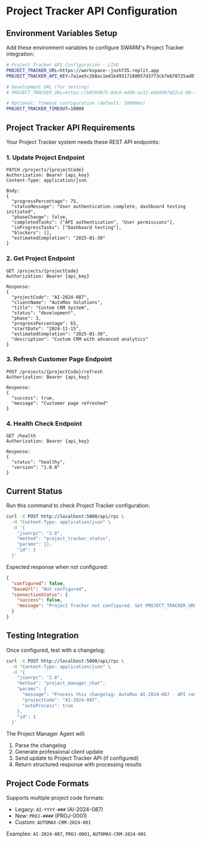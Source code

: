 # Project Tracker API Configuration

## Environment Variables Setup

Add these environment variables to configure SWARM's Project Tracker integration:

```bash
# Project Tracker API Configuration - LIVE
PROJECT_TRACKER_URL=https://workspace--josh735.replit.app
PROJECT_TRACKER_API_KEY=7a1ae5c268ac1ed1b49317180057d3773cb7e678725ad0772d10d60e53c26c60

# Development URL (for testing)
# PROJECT_TRACKER_URL=https://b970d072-8dc9-4d39-ac12-e6b6697d22c2-00-toc8o7t8iris.spock.replit.dev

# Optional: Timeout configuration (default: 10000ms)
PROJECT_TRACKER_TIMEOUT=10000
```

## Project Tracker API Requirements

Your Project Tracker system needs these REST API endpoints:

### 1. Update Project Endpoint
```
PATCH /projects/{projectCode}
Authorization: Bearer {api_key}
Content-Type: application/json

Body:
{
  "progressPercentage": 75,
  "statusMessage": "User authentication complete, dashboard testing initiated",
  "phaseChange": false,
  "completedTasks": ["API authentication", "User permissions"],
  "inProgressTasks": ["Dashboard testing"],
  "blockers": [],
  "estimatedCompletion": "2025-01-30"
}
```

### 2. Get Project Endpoint
```
GET /projects/{projectCode}
Authorization: Bearer {api_key}

Response:
{
  "projectCode": "AI-2024-087",
  "clientName": "AutoMax Solutions",
  "title": "Custom CRM System",
  "status": "development",
  "phase": 3,
  "progressPercentage": 65,
  "startDate": "2024-11-15",
  "estimatedCompletion": "2025-01-30",
  "description": "Custom CRM with advanced analytics"
}
```

### 3. Refresh Customer Page Endpoint
```
POST /projects/{projectCode}/refresh
Authorization: Bearer {api_key}

Response:
{
  "success": true,
  "message": "Customer page refreshed"
}
```

### 4. Health Check Endpoint
```
GET /health
Authorization: Bearer {api_key}

Response:
{
  "status": "healthy",
  "version": "1.0.0"
}
```

## Current Status

Run this command to check Project Tracker configuration:

```bash
curl -X POST http://localhost:5000/api/rpc \
  -H "Content-Type: application/json" \
  -d '{
    "jsonrpc": "2.0",
    "method": "project_tracker_status",
    "params": {},
    "id": 1
  }'
```

Expected response when not configured:
```json
{
  "configured": false,
  "baseUrl": "Not configured",
  "connectionStatus": {
    "success": false,
    "message": "Project Tracker not configured. Set PROJECT_TRACKER_URL and PROJECT_TRACKER_API_KEY."
  }
}
```

## Testing Integration

Once configured, test with a changelog:

```bash
curl -X POST http://localhost:5000/api/rpc \
  -H "Content-Type: application/json" \
  -d '{
    "jsonrpc": "2.0",
    "method": "project_manager_chat",
    "params": {
      "message": "Process this changelog: AutoMax AI-2024-087 - API complete, testing started",
      "projectCode": "AI-2024-087",
      "autoProcess": true
    },
    "id": 1
  }'
```

The Project Manager Agent will:
1. Parse the changelog
2. Generate professional client update
3. Send update to Project Tracker API (if configured)
4. Return structured response with processing results

## Project Code Formats

Supports multiple project code formats:
- Legacy: `AI-YYYY-###` (AI-2024-087)
- New: `PROJ-####` (PROJ-0001)
- Custom: `AUTOMAX-CRM-2024-001`

Examples: `AI-2024-087`, `PROJ-0001`, `AUTOMAX-CRM-2024-001`